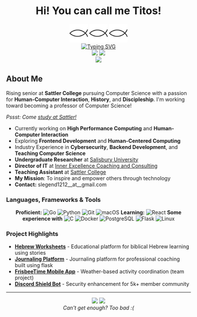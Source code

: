 <!-- 
If you're stalking this to find out how I got it... well... claude.ai plus an hour or two of revision.
Want your own? Easy! Ask your local Ai to spin one up :)
-->


<div align="center">
    <h1>
           Hi! You can call me Titos!
    </h1>
    <img src="src/ichthus.png" width="50px"> <img src="src/ichthus.png" width="50px"> <img src="src/ichthus.png" width="50px"> 
</div>

<div align="center">
    <a href="https://git.io/typing-svg"><img src="https://readme-typing-svg.demolab.com?font=Fira+Code&size=30&duration=4000&pause=500&center=true&random=true&width=435&lines=Follower+of+the+Way;History+Nerd+%7C+Poet;Teaching+Assistant;Full-Stack+Developer" alt="Typing SVG" /></a>
</div>


<div align="center">
  <img height="180em" src="https://github-readme-stats.vercel.app/api?username=shininglegend&show_icons=true&include_all_commits=true"/>
  <img height="180em" src="https://github-readme-stats.vercel.app/api/top-langs/?username=shininglegend&layout=compact&langs_count=8"/>
</div>

<div align="center">
  <img src="https://github-readme-streak-stats.herokuapp.com/?user=shininglegend" />
</div>


## About Me

Rising senior at **Sattler College** pursuing Computer Science with a passion for **Human-Computer Interaction**, **History**, and **Discipleship**. I'm working toward becoming a professor of Computer Science! 

*Pssst: Come [study at Sattler!](https://sattler.edu/apply)*
- Currently working on **High Performance Computing** and **Human-Computer Interaction**
- Exploring **Frontend Development** and **Human-Centered Computing**
- Industry Experience in **Cybersecurity**, **Backend Development**, and **Teaching Computer Science**
- **Undergraduate Researcher** at [Salisbury University](https://salisbury.edu)
- **Director of IT** at [Inner Excellence Coaching and Consulting](https://innerexcellence.com)
- **Teaching Assistant** at [Sattler College](https://sattler.edu)
- **My Mission**: To inspire and empower others through technology
- **Contact:** slegend1212__at__gmail.com


### Languages, Frameworks & Tools
<div align="center">

**Proficient:**
![Go](https://img.shields.io/badge/go-%2300ADD8.svg?style=for-the-badge&logo=go&logoColor=white) ![Python](https://img.shields.io/badge/python-3670A8?style=for-the-badge&logo=python&logoColor=ffdd54) ![Git](https://img.shields.io/badge/git-%23F05033.svg?style=for-the-badge&logo=git&logoColor=white) ![macOS](https://img.shields.io/badge/macOS-000000?style=for-the-badge&logo=apple&logoColor=F0F0F0)
**Learning:**
![React](https://img.shields.io/badge/React-%2320232a.svg?logo=react&logoColor=%2361DAFB&style=for-the-badge) 
**Some experience with**
![C](https://img.shields.io/badge/C-00599C?style=for-the-badge&logo=c&logoColor=white) ![Docker](https://img.shields.io/badge/docker-%230db7ed.svg?style=for-the-badge&logo=docker&logoColor=white) ![PostgreSQL](https://img.shields.io/badge/postgresql-%23316192.svg?style=for-the-badge&logo=postgresql&logoColor=white) ![Flask](https://img.shields.io/badge/Flask-000?style=for-the-badge&logo=flask&logoColor=fff) ![Linux](https://img.shields.io/badge/Linux-FCC624?style=for-the-badge&logo=linux&logoColor=black) 
</div>

### Project Highlights
- **[Hebrew Worksheets](https://glossias.org)** - Educational platform for biblical Hebrew learning using stories
- **[Journaling Platform](https://journal.innerexcellence.com)** - Journaling platform for professional coaching built using flask
- **[FrisbeeTime Mobile App](https://github.com/JonathanBergen/frisbee-time)** - Weather-based activity coordination (team project)
- **[Discord Shield Bot](https://github.com/shininglegend/shieldbot)** - Security enhancement for 5k+ member community

---

<div align="center">
  <img src="https://komarev.com/ghpvc/?username=shininglegend&color=0e75b6&style=flat" />
  <img src="https://img.shields.io/github/followers/shininglegend.svg?style=social&label=Follow&maxAge=2592000" />
</div>

<div align="center">
  <i>Can't get enough? Too bad :(</i>
</div>
